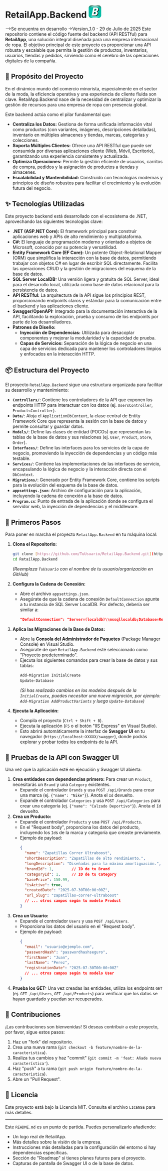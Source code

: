 # RetailApp.Backend    ![Logo de RetailApp - Espacio para tu logo](https://github.com/jherraizsoler/RetailApp.Backend/blob/master/Logo%20Backend.png)

-->Se encuentra en desarrollo
->Version_1.0 - 29 de Julio de 2025 
Este repositorio contiene el código fuente del backend (API RESTful) para **RetailApp**, una solución integral diseñada para una empresa internacional de ropa. El objetivo principal de este proyecto es proporcionar una API robusta y escalable que permita la gestión de productos, inventarios, usuarios, tiendas y pedidos, sirviendo como el cerebro de las operaciones digitales de la compañía.

## 🚀 Propósito del Proyecto

En el dinámico mundo del comercio minorista, especialmente en el sector de la moda, la eficiencia operativa y una experiencia de cliente fluida son clave. RetailApp.Backend nace de la necesidad de centralizar y optimizar la gestión de recursos para una empresa de ropa con presencia global.

Este backend actúa como el pilar fundamental que:
* **Centraliza los Datos:** Gestiona de forma unificada información vital como productos (con variantes, imágenes, descripciones detalladas), inventario en múltiples almacenes y tiendas, marcas, categorías y colecciones.
* **Soporta Múltiples Clientes:** Ofrece una API RESTful que puede ser consumida por diversas aplicaciones cliente (Web, Móvil, Escritorio), garantizando una experiencia consistente y actualizada.
* **Optimiza Operaciones:** Permite la gestión eficiente de usuarios, carritos de compra, pedidos y la asignación de productos a tiendas y almacenes.
* **Escalabilidad y Mantenibilidad:** Construido con tecnologías modernas y principios de diseño robustos para facilitar el crecimiento y la evolución futura del negocio.

## ✨ Tecnologías Utilizadas

Este proyecto backend está desarrollado con el ecosistema de .NET, aprovechando las siguientes tecnologías clave:

* **.NET (ASP.NET Core):** El framework principal para construir aplicaciones web y APIs de alto rendimiento y multiplataforma.
* **C#:** El lenguaje de programación moderno y orientado a objetos de Microsoft, conocido por su potencia y versatilidad.
* **Entity Framework Core (EF Core):** Un potente Object-Relational Mapper (ORM) que simplifica la interacción con la base de datos, permitiendo trabajar con objetos C# en lugar de escribir SQL directamente. Facilita las operaciones CRUD y la gestión de migraciones del esquema de la base de datos.
* **SQL Server LocalDB:** Una versión ligera y gratuita de SQL Server, ideal para el desarrollo local, utilizada como base de datos relacional para la persistencia de datos.
* **API RESTful:** La arquitectura de la API sigue los principios REST, proporcionando endpoints claros y estándar para la comunicación entre el backend y las aplicaciones cliente.
* **Swagger/OpenAPI:** Integrado para la documentación interactiva de la API, facilitando la exploración, prueba y consumo de los endpoints por parte de los desarrolladores.
* **Patrones de Diseño:**
    * **Inyección de Dependencias:** Utilizada para desacoplar componentes y mejorar la modularidad y la capacidad de prueba.
    * **Capas de Servicios:** Separación de la lógica de negocio en una capa de servicios dedicada para mantener los controladores limpios y enfocados en la interacción HTTP.

## 📦 Estructura del Proyecto

El proyecto `RetailApp.Backend` sigue una estructura organizada para facilitar su desarrollo y mantenimiento:

* **`Controllers/`**: Contiene los controladores de la API que exponen los endpoints HTTP para interactuar con los datos (ej. `UsersController`, `ProductsController`).
* **`Data/`**: Aloja el `ApplicationDbContext`, la clase central de Entity Framework Core que representa la sesión con la base de datos y permite consultar y guardar datos.
* **`Models/`**: Define las clases de entidad (POCOs) que representan las tablas de la base de datos y sus relaciones (ej. `User`, `Product`, `Store`, `Order`).
* **`Interfaces/`**: Define las interfaces para los servicios de la capa de negocio, promoviendo la inyección de dependencias y un código más testable.
* **`Services/`**: Contiene las implementaciones de las interfaces de servicio, encapsulando la lógica de negocio y la interacción directa con el `DbContext`.
* **`Migrations/`**: Generado por Entity Framework Core, contiene los scripts para la evolución del esquema de la base de datos.
* **`appsettings.json`**: Archivo de configuración para la aplicación, incluyendo la cadena de conexión a la base de datos.
* **`Program.cs`**: Punto de entrada de la aplicación donde se configura el servidor web, la inyección de dependencias y el middleware.

## 🚀 Primeros Pasos

Para poner en marcha el proyecto `RetailApp.Backend` en tu máquina local:

1.  **Clona el Repositorio:**
    ```bash
    git clone [https://github.com/TuUsuario/RetailApp.Backend.git](https://github.com/TuUsuario/RetailApp.Backend.git)
    cd RetailApp.Backend
    ```
    *(Reemplaza `TuUsuario` con el nombre de tu usuario/organización en GitHub)*

2.  **Configura la Cadena de Conexión:**
    * Abre el archivo `appsettings.json`.
    * Asegúrate de que la cadena de conexión `DefaultConnection` apunte a tu instancia de SQL Server LocalDB. Por defecto, debería ser similar a:
        ```json
        "DefaultConnection": "Server=(localdb)\\mssqllocaldb;Database=RetailAppDB;Trusted_Connection=True;MultipleActiveResultSets=true;TrustServerCertificate=True"
        ```

3.  **Aplica las Migraciones de la Base de Datos:**
    * Abre la **Consola del Administrador de Paquetes** (Package Manager Console) en Visual Studio.
    * Asegúrate de que `RetailApp.Backend` esté seleccionado como "Proyecto predeterminado".
    * Ejecuta los siguientes comandos para crear la base de datos y sus tablas:
        ```powershell
        Add-Migration InitialCreate
        Update-Database
        ```
        *(Si has realizado cambios en los modelos después de la `InitialCreate`, puedes necesitar una nueva migración, por ejemplo: `Add-Migration AddProductVariants` y luego `Update-Database`)*

4.  **Ejecuta la Aplicación:**
    * Compila el proyecto (`Ctrl + Shift + B`).
    * Ejecuta la aplicación (`F5` o el botón "IIS Express" en Visual Studio).
    * Esto abrirá automáticamente la interfaz de **Swagger UI** en tu navegador (`https://localhost:XXXXX/swagger`), donde podrás explorar y probar todos los endpoints de la API.

## 🧪 Pruebas de la API con Swagger UI

Una vez que la aplicación esté en ejecución y Swagger UI abierta:

1.  **Crea entidades con dependencias primero:** Para crear un `Product`, necesitarás un `Brand` y una `Category` existentes.
    * Expande el controlador `Brands` y usa `POST /api/Brands` para crear una marca (ej. `{"name": "Nike"}`). Anota el `Id` devuelto.
    * Expande el controlador `Categories` y usa `POST /api/Categories` para crear una categoría (ej. `{"name": "Calzado Deportivo"}`). Anota el `Id` devuelto.
2.  **Crea un Producto:**
    * Expande el controlador `Products` y usa `POST /api/Products`.
    * En el "Request body", proporciona los datos del producto, incluyendo los `Id`s de la marca y categoría que creaste previamente.
    * Ejemplo de payload:
        ```json
        {
          "name": "Zapatillas Correr Ultraboost",
          "shortDescription": "Zapatillas de alto rendimiento.",
          "longDescription": "Diseñadas para la máxima amortiguación.",
          "brandId": 1,        // ID de tu Brand
          "categoryId": 1,     // ID de tu Category
          "basePrice": 150.99,
          "isActive": true,
          "createdDate": "2025-07-30T00:00:00Z",
          "url_Slug": "zapatillas-correr-ultraboost"
          // ... otros campos según tu modelo Product
        }
        ```
3.  **Crea un Usuario:**
    * Expande el controlador `Users` y usa `POST /api/Users`.
    * Proporciona los datos del usuario en el "Request body".
    * Ejemplo de payload:
        ```json
        {
          "email": "usuario@ejemplo.com",
          "passwordHash": "passwordhashseguro",
          "firstName": "Juan",
          "lastName": "Perez",
          "registrationDate": "2025-07-30T00:00:00Z"
          // ... otros campos según tu modelo User
        }
        ```
4.  **Prueba los GET:** Una vez creadas las entidades, utiliza los endpoints `GET` (ej. `GET /api/Users`, `GET /api/Products`) para verificar que los datos se hayan guardado y puedan ser recuperados.

## 🤝 Contribuciones

¡Las contribuciones son bienvenidas! Si deseas contribuir a este proyecto, por favor, sigue estos pasos:

1.  Haz un "fork" del repositorio.
2.  Crea una nueva rama (`git checkout -b feature/nombre-de-la-caracteristica`).
3.  Realiza tus cambios y haz "commit" (`git commit -m 'feat: Añade nueva característica'`).
4.  Haz "push" a tu rama (`git push origin feature/nombre-de-la-caracteristica`).
5.  Abre un "Pull Request".

## 📄 Licencia

Este proyecto está bajo la Licencia MIT. Consulta el archivo `LICENSE` para más detalles.

---

Este `README.md` es un punto de partida. Puedes personalizarlo añadiendo:
* Un logo real de RetailApp.
* Más detalles sobre la visión de la empresa.
* Instrucciones más detalladas para la configuración del entorno si hay dependencias específicas.
* Sección de "Roadmap" si tienes planes futuros para el proyecto.
* Capturas de pantalla de Swagger UI o de la base de datos.
